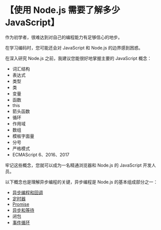 # 【使用 Node.js 需要了解多少 JavaScript】
作为初学者，很难达到对自己的编程能力有足够信心的地步。

在学习编码时，您可能还会对 JavaScript 和 Node.js 的边界感到困惑。

在深入研究 Node.js 之前，我建议您能很好地掌握主要的 JavaScript 概念：
<ul><li>词汇结构</li><li>表达式</li><li>类型</li><li>类</li><li>变量</li><li>函数</li><li>this</li><li>箭头函数</li><li>循环</li><li>作用域</li><li>数组</li><li>模板字面量</li><li>分号</li><li>严格模式</li><li>ECMAScript 6、2016、2017</li></ul>
牢记这些概念，您就可以成为一名精通浏览器和 Node.js 的 JavaScript 开发人员。

以下概念也是理解异步编程的关键，异步编程是 Node.js 的基本组成部分之一：
<ul><li><a href="http://nodejs.cn/learn/javascript-asynchronous-programming-and-callbacks" target="_blank">异步编程和回调</a></li><li><a href="http://nodejs.cn/learn/discover-javascript-timers" target="_blank">定时器</a></li><li><a href="http://nodejs.cn/learn/understanding-javascript-promises" target="_blank">Promise</a></li><li><a href="http://nodejs.cn/learn/modern-asynchronous-javascript-with-async-and-await" target="_blank">异步和等待</a></li><li>闭包</li><li><a href="http://nodejs.cn/learn/the-nodejs-event-loop" target="_blank">事件循环</a></li></ul>